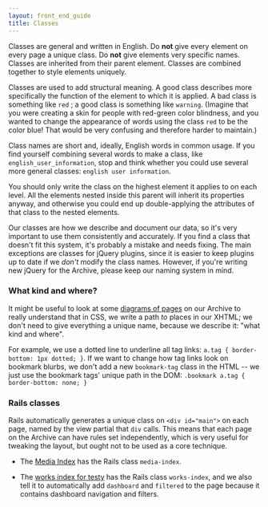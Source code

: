 ```yaml
---
layout: front_end_guide
title: Classes
---	
```

Classes are general and written in English. Do **not** give every element on every page a unique class. Do **not** give elements very specific names. Classes are inherited from their parent element. Classes are combined together to style elements uniquely.

Classes are used to add structural meaning. A good class describes more specifically the function of the element to which it is applied. A bad class is something like `red` ; a good class is something like `warning`. (Imagine that you were creating a skin for people with red-green color blindness, and you wanted to change the appearance of words using the class `red` to be the color blue! That would be very confusing and therefore harder to maintain.)

Class names are short and, ideally, English words in common usage. If you find yourself combining several words to make a class, like `english_user_information`, stop and think whether you could use several more general classes: `english user information`.

You should only write the class on the highest element it applies to on each level. All the elements nested inside this parent will inherit its properties anyway, and otherwise you could end up double-applying the attributes of that class to the nested elements.

Our classes are how we describe and document our data, so it's very important to use them consistently and accurately. If you find a class that doesn't fit this system, it's probably a mistake and needs fixing. The main exceptions are classes for jQuery plugins, since it is easier to keep plugins up to date if we *don't* modify the class names. However, if you're writing new jQuery for the Archive, please keep our naming system in mind.

### What kind and where?

It might be useful to look at some [diagrams of pages](diagrams.html) on our Archive to really understand that in CSS, we write a path *to* places in our XHTML; we don't need to give everything a unique name, because we describe it: "what kind and where".

For example, we use a dotted line to underline all tag links: `a.tag { border-bottom: 1px dotted; }`. If we want to change how tag links look on bookmark blurbs, we don't add a new `bookmark-tag` class in the HTML -- we just use the bookmark tags' unique path in the DOM: `.bookmark a.tag { border-bottom: none; }`

### Rails classes

Rails automatically generates a unique class on `<div id="main">` on each page, named by the view partial that `div` calls. This means that each page on the Archive can have rules set independently, which is very useful for tweaking the layout, but ought not to be used as a core technique.

* The [Media Index](http://archiveofourown.org/media) has the Rails class `media-index`.

* The [works index for testy](http://archiveofourown.org/users/testy/works) has the Rails class `works-index`, and we also tell it to automatically add `dashboard` and `filtered` to the page because it contains dashboard navigation and filters.